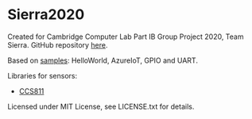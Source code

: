 # Sierra2020

Created for Cambridge Computer Lab Part IB Group Project 2020, Team Sierra. GitHub repository [here](https://github.com/GP2020-Sierra/azure-sphere).

Based on [samples](https://github.com/Azure/azure-sphere-samples/tree/5fb4140987c258d5779d2e9cac00499ffae2fb09/Samples): HelloWorld, AzureIoT, GPIO and UART.

Libraries for sensors:
- [CCS811](https://github.com/jgroman/azsphere_lib_ccs811)

Licensed under MIT License, see LICENSE.txt for details.


